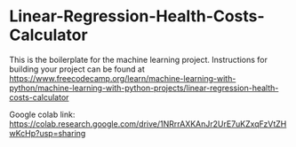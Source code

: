# Linear-Regression-Health-Costs-Calculator

This is the boilerplate for the machine learning project. Instructions for building your project can be found at https://www.freecodecamp.org/learn/machine-learning-with-python/machine-learning-with-python-projects/linear-regression-health-costs-calculator

Google colab link: https://colab.research.google.com/drive/1NRrrAXKAnJr2UrE7uKZxqFzVtZHwKcHp?usp=sharing
